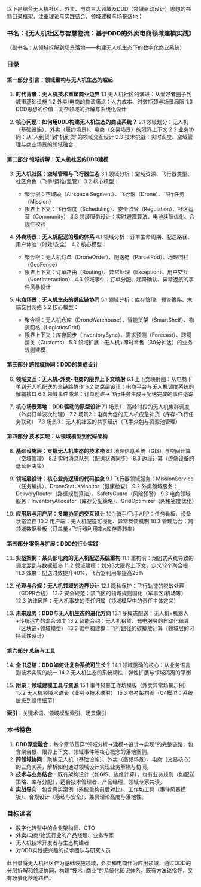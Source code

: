 
以下是结合无人机社区、外卖、电商三大领域及DDD（领域驱动设计）思想的书籍目录框架，注重理论与实践结合、领域建模与场景落地：


### **书名**：《无人机社区与智慧物流：基于DDD的外卖电商领域建模实践》
（副书名：从领域拆解到场景落地——构建无人机生态下的数字化商业系统）


### **目录**
#### **第一部分 引言：领域重构与无人机生态的崛起**
1. **时代背景：无人机技术重塑商业边界**
   1.1 无人机社区的演进：从爱好者圈子到城市基础设施
   1.2 外卖/电商的物流痛点：人力成本、时效瓶颈与场景局限
   1.3 DDD思想的价值：复杂领域的拆解与系统化设计

2. **核心问题：如何用DDD构建无人机生态的商业系统？**
   2.1 领域划分：无人机（基础设施）、外卖（履约场景）、电商（交易场景）的限界上下文
   2.2 业务协同：从“人到货”到“机到货”的领域交互设计
   2.3 技术挑战：实时调度、空域管理与商业场景的领域融合


#### **第二部分 领域拆解：无人机社区的DDD建模**
3. **无人机社区：空域管理与飞行器生态**
   3.1 领域分析：空域资源、飞行器类型、社区角色（飞手/运维/监管）
   3.2 核心模型：
      - 聚合根：空域段（Airspace Segment）、飞行器（Drone）、飞行任务（Mission）
      - 限界上下文：飞行调度（Scheduling）、安全监管（Regulation）、社区运营（Community）
   3.3 领域服务设计：实时避障算法、电池续航优化、合规性校验

4. **外卖场景：无人机配送的履约体系**
   4.1 领域分析：订单生命周期、配送路径、用户体验（时效/安全）
   4.2 核心模型：
      - 聚合根：无人机订单（DroneOrder）、配送舱（ParcelPod）、地理围栏（GeoFence）
      - 限界上下文：订单路由（Routing）、异常处理（Exception）、用户交互（UserInteraction）
   4.3 领域事件：订单分配、起降确认、异常返航的事件风暴设计

5. **电商场景：无人机生态的供应链协同**
   5.1 领域分析：库存管理、预售策略、末端交付网络
   5.2 核心模型：
      - 聚合根：无人机仓库（DroneWarehouse）、智能货架（SmartShelf）、物流网格（LogisticsGrid）
      - 限界上下文：库存同步（InventorySync）、需求预测（Forecast）、跨境清关（Customs）
   5.3 领域扩展：无人机+即时零售（30分钟达）的业务规则建模


#### **第三部分 跨领域协同：DDD的集成设计**
6. **领域交互：无人机-外卖-电商的限界上下文映射**
   6.1 上下文映射图：从电商下单到无人机配送的全链路协作
   6.2 防腐层设计：电商平台与无人机调度系统的解耦接口
   6.3 领域事件溯源：订单创建→飞行任务生成→配送完成的事件追踪

7. **核心场景落地：DDD驱动的原型设计**
   7.1 场景1：高峰时段的无人机集群调度（外卖订单波次处理）
   7.2 场景2：电商大促的无人机应急补货（库存-飞行任务联动）
   7.3 场景3：无人机社区的共享经济（飞手众包与资源池管理）


#### **第四部分 技术实现：从领域模型到代码架构**
8. **基础设施层：支撑无人机生态的技术栈**
   8.1 地理信息系统（GIS）与空间计算（空域管理）
   8.2 实时消息队列（配送状态同步）
   8.3 边缘计算（终端设备的低延迟决策）

9. **领域层设计：核心业务逻辑的代码抽象**
   9.1 飞行器领域服务：MissionService（任务编排）、DroneStatusMonitor（健康检查）
   9.2 外卖领域服务：DeliveryRouter（路径规划算法）、SafetyGuard（风险预警）
   9.3 电商领域服务：InventoryAllocator（库存分配策略）、GridOptimizer（网格密度优化）

10. **应用层与用户层：多端协同的交互设计**
    10.1 骑手/飞手APP：任务看板、设备状态监控
    10.2 用户端：无人机配送可视化、异常反馈机制
    10.3 管理后台：跨领域数据看板（订单量×飞行器利用率×库存周转率）


#### **第五部分 案例与扩展：DDD的行业实践**
11. **实战案例：某头部电商的无人机配送系统重构**
    11.1 重构前：烟囱式系统导致的调度混乱与数据孤岛
    11.2 领域建模：划分3大限界上下文，定义12个聚合根
    11.3 效果：配送时效提升40%，飞行器利用率提高25%

12. **伦理与合规：无人机领域的边界设计**
    12.1 隐私保护：飞行轨迹的脱敏处理（GDPR合规）
    12.2 安全规范：禁飞区的领域规则固化（军事区/机场等）
    12.3 法律风险：无人机事故的责任归属（领域模型中的责任主体定义）

13. **未来趋势：DDD与无人机生态的进化方向**
    13.1 多模态配送：无人机+机器人+传统运力的混合调度
    13.2 智能合约：无人机租赁、充电服务的自动化结算（区块链+领域模型）
    13.3 碳中和建模：飞行路径的碳排放计算（领域层的可持续性设计）


#### **第六部分 总结与工具**
14. **全书总结：DDD如何让复杂系统可生长？**
    14.1 领域驱动的核心：从业务语言到技术实现的统一
    14.2 无人机生态的系统韧性：弹性扩展与领域隔离的平衡

15. **附录：领域建模工具与资源**
    15.1 事件风暴工作坊模板（外卖异常场景示例）
    15.2 无人机领域术语表（业务→技术映射）
    15.3 参考架构图（C4模型：系统层级到组件细节）

**索引**：关键术语、领域模型索引、场景索引


### **本书特色**
1. **DDD深度融合**：每个章节贯穿“领域分析→建模→设计→实现”的完整链路，包含聚合根、限界上下文、领域事件等核心概念的落地案例。
2. **跨领域协同**：聚焦无人机（基础设施）、外卖（高频场景）、电商（交易核心）的三角关系，解析如何通过领域设计实现业务解耦与协同。
3. **技术与业务结合**：既有架构设计（如GIS、边缘计算），也有业务规则（如配送策略、库存分配），适合技术管理者、产品经理、领域专家共读。
4. **实战导向**：包含真实案例（系统重构前后对比）、工作坊工具（事件风暴模板）、合规设计（隐私与安全），兼具理论高度与落地性。

### **目标读者**
- 数字化转型中的企业架构师、CTO
- 外卖/电商/物流行业的产品经理、业务专家
- 无人机技术开发者与生态构建者
- 对DDD实践感兴趣的技术团队与研究人员



此目录将无人机社区作为基础设施领域，外卖和电商作为应用领域，通过DDD的分层拆解和领域协同，构建“技术+商业”的系统化知识体系，既有方法论指导，又有场景化落地路径。
